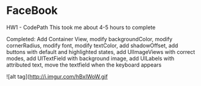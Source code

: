 FaceBook
========

HW1 - CodePath
This took me about 4-5 hours to complete

Completed: 
Add Container View, modify backgroundColor, modify cornerRadius, modify font, modify textColor, add shadowOffset, add buttons with default and highlighted states, add UIImageViews with correct modes, add UITextField with background image, add UILabels with attributed text, move the textfield when the keyboard appears

![alt tag](http://i.imgur.com/hBxIWoW.gif
